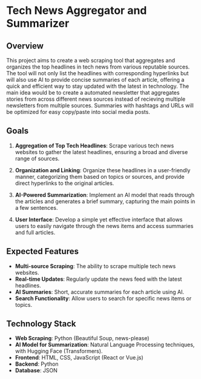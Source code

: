 # Tech News Aggregator and Summarizer

## Overview

This project aims to create a web scraping tool that aggregates and organizes the top headlines in tech news from various reputable sources. The tool will not only list the headlines with corresponding hyperlinks but will also use AI to provide concise summaries of each article, offering a quick and efficient way to stay updated with the latest in technology. The main idea would be to create a automated newsletter that aggregates stories from across different news sources instead of recieving multiple newsletters from multiple sources. Summaries with hashtags and URLs will be optimized for easy copy/paste into social media posts. 

## Goals

1. **Aggregation of Top Tech Headlines**: Scrape various tech news websites to gather the latest headlines, ensuring a broad and diverse range of sources.

2. **Organization and Linking**: Organize these headlines in a user-friendly manner, categorizing them based on topics or sources, and provide direct hyperlinks to the original articles.

3. **AI-Powered Summarization**: Implement an AI model that reads through the articles and generates a brief summary, capturing the main points in a few sentences.

4. **User Interface**: Develop a simple yet effective interface that allows users to easily navigate through the news items and access summaries and full articles.

## Expected Features

- **Multi-source Scraping**: The ability to scrape multiple tech news websites.
- **Real-time Updates**: Regularly update the news feed with the latest headlines.
- **AI Summaries**: Short, accurate summaries for each article using AI.
- **Search Functionality**: Allow users to search for specific news items or topics.

## Technology Stack

- **Web Scraping**: Python (Beautiful Soup, news-please)
- **AI Model for Summarization**: Natural Language Processing techniques, with Hugging Face (Transformers).
- **Frontend**: HTML, CSS, JavaScript (React or Vue.js)
- **Backend**: Python
- **Database**: JSON

